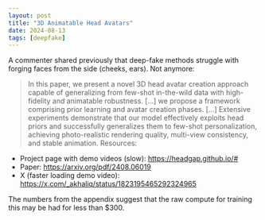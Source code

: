 ```yaml
---
layout: post
title: "3D Animatable Head Avatars"
date: 2024-08-13
tags: [deepfake]
---
```

A commenter shared previously that deep-fake methods struggle with forging faces from the side (cheeks, ears). Not anymore:
> In this paper, we present a novel 3D head avatar creation approach capable of generalizing from few-shot in-the-wild data with high-fidelity and animatable robustness. [...] we propose a framework comprising prior learning and avatar creation phases. [...] Extensive experiments demonstrate that our model effectively exploits head priors and successfully generalizes them to few-shot personalization, achieving photo-realistic rendering quality, multi-view consistency, and stable animation.
Resources:
* Project page with demo videos (slow): https://headgap.github.io/#
* Paper: https://arxiv.org/pdf/2408.06019
* X (faster loading demo video): https://x.com/_akhaliq/status/1823195465292324965

The numbers from the appendix suggest that the raw compute for training this may be had for less than $300.